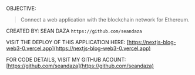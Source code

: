 
OBJECTIVE:
> Connect a web application with the blockchain network for Ethereum.

CREATED BY: SEAN DAZA
`https://github.com/seandaza` 

VISIT THE DEPLOY OF THIS APPLICATION HERE:
[https://nextjs-blog-web3-0.vercel.app](https://nextjs-blog-web3-0.vercel.app)

FOR CODE DETAILS, VISIT MY GITHUB ACOUNT:
[https://github.com/seandaza](https://github.com/seandaza)
